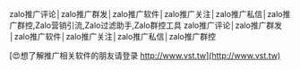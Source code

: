 zalo推广评论│zalo推广群发│zalo推广软件│zalo推广关注│zalo推广私信│zalo推广群控,Zalo营销引流,Zalo过滤助手,Zalo群控工具
zalo推广评论│zalo推广群发│zalo推广软件│zalo推广关注│zalo推广私信│zalo推广群控

[😍想了解推广相关软件的朋友请登录 http://www.vst.tw](http://www.vst.tw)



